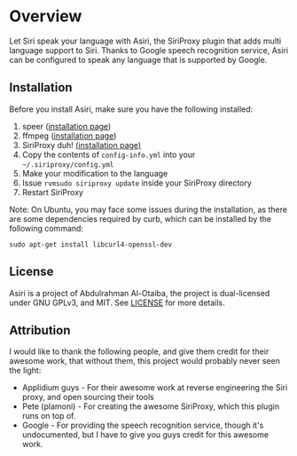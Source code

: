 # Overview
Let Siri speak your language with Asiri, the SiriProxy plugin that adds multi language support to Siri. Thanks to Google speech recognition service, Asiri can be configured to speak any language that is supported by Google.

## Installation
Before you install Asiri, make sure you have the following installed:

1. speer ([installation page](https://github.com/alotaiba/speer))
1. ffmpeg ([installation page](http://ffmpeg.org/))
1. SiriProxy duh! [(installation page)](https://github.com/plamoni/SiriProxy)
1. Copy the contents of `config-info.yml` into your `~/.siriproxy/config.yml`
1. Make your modification to the language
1. Issue `rvmsudo siriproxy update` inside your SiriProxy directory
1. Restart SiriProxy

Note: On Ubuntu, you may face some issues during the installation, as there are some dependencies required by curb, which can be installed by the following command:

    sudo apt-get install libcurl4-openssl-dev

## License
Asiri is a project of Abdulrahman Al-Otaiba, the project is dual-licensed under GNU GPLv3, and MIT. See [LICENSE](https://github.com/alotaiba/SiriProxy-Asiri/blob/master/LICENSE) for more details.

## Attribution
I would like to thank the following people, and give them credit for their awesome work, that without them, this project would probably never seen the light:

* Applidium guys - For their awesome work at reverse engineering the Siri proxy, and open sourcing their tools
* Pete (plamoni) - For creating the awesome SiriProxy, which this plugin runs on top of.
* Google - For providing the speech recognition service, though it's undocumented, but I have to give you guys credit for this awesome work.